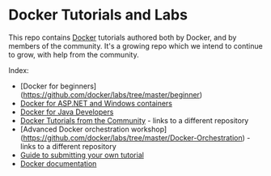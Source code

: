 # Docker Tutorials and Labs

This repo contains [Docker](https://docker.com) tutorials authored both by Docker, and by members of the community. It's a growing repo which we intend to continue to grow, with help from the community.

Index:
* [Docker for beginners] (https://github.com/docker/labs/tree/master/beginner)
* [Docker for ASP.NET and Windows containers](windows/readme.md)
* [Docker for Java Developers](java/readme.adoc)
* [Docker Tutorials from the Community](https://github.com/docker/community/blob/master/tutorials/docker-tutorials.md) - links to a different repository
* [Advanced Docker orchestration workshop] (https://github.com/docker/labs/tree/master/Docker-Orchestration) - links to a different repository
* [Guide to submitting your own tutorial](contribute.md)
* [Docker documentation](https://docs.docker.com)

